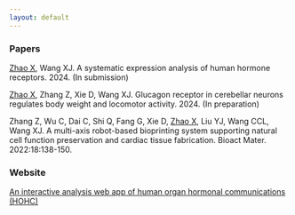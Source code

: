 ```yaml
---
layout: default
---
```


### Papers

<u>Zhao X</u>, Wang XJ. A systematic expression analysis of human hormone receptors. 2024. (In submission) <br>

<u>Zhao X</u>, Zhang Z, Xie D, Wang XJ. Glucagon receptor in cerebellar neurons regulates body weight and locomotor activity. 2024. (In preparation) <br>

Zhang Z, Wu C, Dai C, Shi Q, Fang G, Xie D, <u>Zhao X</u>, Liu YJ, Wang CCL, Wang XJ. A multi-axis robot-based bioprinting system supporting natural cell function preservation and cardiac tissue fabrication. Bioact Mater. 2022:18:138-150. <br>

### Website

[<u>An interactive analysis web app of human organ hormonal communications (HOHC)</u>](https://omicsexplorer.shinyapps.io/HOHC/)
